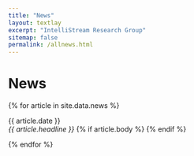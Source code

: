```yaml
---
title: "News"
layout: textlay
excerpt: "IntelliStream Research Group"
sitemap: false
permalink: /allnews.html
---
```


# News

<style>
  .clickable-headline {
    cursor: pointer;
    text-decoration: underline;
  }
  .clickable-headline:hover {
    color: blue;
  }
</style>

<script>
  function toggleVisibility(id) {
    var x = document.getElementById(id);
    if (x.style.display === "none") {
      x.style.display = "block";
    } else {
      x.style.display = "none";
    }
  }
</script>

{% for article in site.data.news %}
  <p>
    {{ article.date }} <br>
    <em {% if article.body %}class="clickable-headline" onclick="toggleVisibility('{{ article.headline | slugify }}')"{% endif %}>
      {{ article.headline }}
    </em>
    {% if article.body %}
      <span id="{{ article.headline | slugify }}" style="display:none;">
        <br>{{ article.body }}
      </span>
    {% endif %}
  </p>
{% endfor %}
